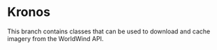 Kronos
======

This branch contains classes that can be used to download and cache imagery from the WorldWind API.

